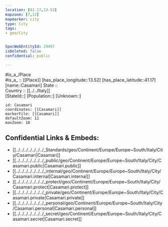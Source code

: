 ```yaml
---
location: [41.17,13.52] 
mapzoom: [7,12] 
mapmarker: city 
type: City
tags:
- geo/City


SpocWebEntityId: 29497
isDeleted: false
confidential: public

---
```

#is_a_/Place  
#is_a_ :: [[Place]] 
[has_place_longitude::13.52] 
[has_place_latitude::41.17] 
[name::Casamari] 
State ::  
Country :: [[../../Italy]]  
[StateId::] 
[Population::] 
[Unknown::] 


```leaflet
id: Casamari
coordinates: [[Casamari]] 
markerFile: [[Casamari]] 
defaultZoom: 11 
maxZoom: 18
```


## Confidential Links & Embeds: 
- [[../../../../../../../_Standards/geo/Continent/Europe/Europe~South/Italy/City/Casamari|Casamari]] 
- [[../../../../../../../_public/geo/Continent/Europe/Europe~South/Italy/City/Casamari.public|Casamari.public]] 
- [[../../../../../../../_internal/geo/Continent/Europe/Europe~South/Italy/City/Casamari.internal|Casamari.internal]] 
- [[../../../../../../../_protect/geo/Continent/Europe/Europe~South/Italy/City/Casamari.protect|Casamari.protect]] 
- [[../../../../../../../_private/geo/Continent/Europe/Europe~South/Italy/City/Casamari.private|Casamari.private]] 
- [[../../../../../../../_personal/geo/Continent/Europe/Europe~South/Italy/City/Casamari.personal|Casamari.personal]] 
- [[../../../../../../../_secret/geo/Continent/Europe/Europe~South/Italy/City/Casamari.secret|Casamari.secret]] 
